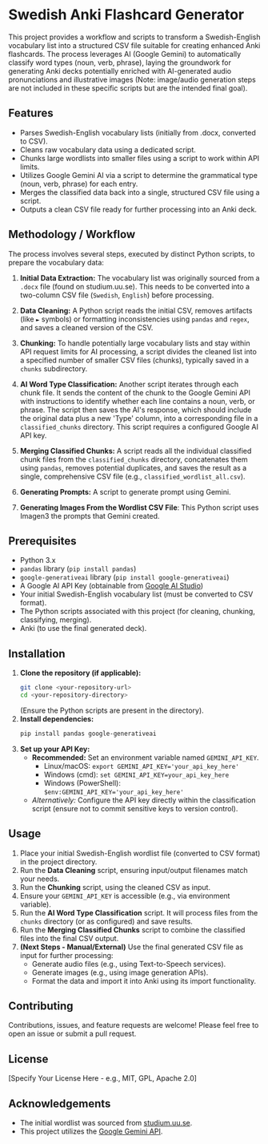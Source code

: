 # Swedish Anki Flashcard Generator 

This project provides a workflow and scripts to transform a Swedish-English vocabulary list into a structured CSV file suitable for creating enhanced Anki flashcards. The process leverages AI (Google Gemini) to automatically classify word types (noun, verb, phrase), laying the groundwork for generating Anki decks potentially enriched with AI-generated audio pronunciations and illustrative images (Note: image/audio generation steps are not included in these specific scripts but are the intended final goal).

## Features

* Parses Swedish-English vocabulary lists (initially from .docx, converted to CSV).
* Cleans raw vocabulary data using a dedicated script.
* Chunks large wordlists into smaller files using a script to work within API limits.
* Utilizes Google Gemini AI via a script to determine the grammatical type (noun, verb, phrase) for each entry.
* Merges the classified data back into a single, structured CSV file using a script.
* Outputs a clean CSV file ready for further processing into an Anki deck.

## Methodology / Workflow

The process involves several steps, executed by distinct Python scripts, to prepare the vocabulary data:

1.  **Initial Data Extraction:** The vocabulary list was originally sourced from a `.docx` file (found on studium.uu.se). This needs to be converted into a two-column CSV file (`Swedish`, `English`) before processing.

2.  **Data Cleaning:** A Python script reads the initial CSV, removes artifacts (like `►` symbols) or formatting inconsistencies using `pandas` and `regex`, and saves a cleaned version of the CSV.

3.  **Chunking:** To handle potentially large vocabulary lists and stay within API request limits for AI processing, a script divides the cleaned list into a specified number of smaller CSV files (chunks), typically saved in a `chunks` subdirectory.

4.  **AI Word Type Classification:** Another script iterates through each chunk file. It sends the content of the chunk to the Google Gemini API with instructions to identify whether each line contains a noun, verb, or phrase. The script then saves the AI's response, which should include the original data plus a new 'Type' column, into a corresponding file in a `classified_chunks` directory. This script requires a configured Google AI API key.

5.  **Merging Classified Chunks:** A script reads all the individual classified chunk files from the `classified_chunks` directory, concatenates them using `pandas`, removes potential duplicates, and saves the result as a single, comprehensive CSV file (e.g., `classified_wordlist_all.csv`).

6.  **Generating Prompts:** A script to generate prompt using Gemini.

7. **Generating Images From the Wordlist CSV File**: This Python script uses Imagen3 the prompts that Gemini created.  

## Prerequisites

* Python 3.x
* `pandas` library (`pip install pandas`)
* `google-generativeai` library (`pip install google-generativeai`)
* A Google AI API Key (obtainable from [Google AI Studio](https://aistudio.google.com/))
* Your initial Swedish-English vocabulary list (must be converted to CSV format).
* The Python scripts associated with this project (for cleaning, chunking, classifying, merging).
* Anki (to use the final generated deck).

## Installation

1.  **Clone the repository (if applicable):**
    ```bash
    git clone <your-repository-url>
    cd <your-repository-directory>
    ```
    (Ensure the Python scripts are present in the directory).
2.  **Install dependencies:**
    ```bash
    pip install pandas google-generativeai
    ```
3.  **Set up your API Key:**
    * **Recommended:** Set an environment variable named `GEMINI_API_KEY`.
        * Linux/macOS: `export GEMINI_API_KEY='your_api_key_here'`
        * Windows (cmd): `set GEMINI_API_KEY=your_api_key_here`
        * Windows (PowerShell): `$env:GEMINI_API_KEY='your_api_key_here'`
    * *Alternatively:* Configure the API key directly within the classification script (ensure not to commit sensitive keys to version control).

## Usage

1.  Place your initial Swedish-English wordlist file (converted to CSV format) in the project directory.
2.  Run the **Data Cleaning** script, ensuring input/output filenames match your needs.
3.  Run the **Chunking** script, using the cleaned CSV as input.
4.  Ensure your `GEMINI_API_KEY` is accessible (e.g., via environment variable).
5.  Run the **AI Word Type Classification** script. It will process files from the `chunks` directory (or as configured) and save results.
6.  Run the **Merging Classified Chunks** script to combine the classified files into the final CSV output.
7.  **(Next Steps - Manual/External)** Use the final generated CSV file as input for further processing:
    * Generate audio files (e.g., using Text-to-Speech services).
    * Generate images (e.g., using image generation APIs).
    * Format the data and import it into Anki using its import functionality.

## Contributing

Contributions, issues, and feature requests are welcome! Please feel free to open an issue or submit a pull request.

## License

[Specify Your License Here - e.g., MIT, GPL, Apache 2.0]

## Acknowledgements

* The initial wordlist was sourced from [studium.uu.se](https://studium.uu.se).
* This project utilizes the [Google Gemini API](https://ai.google.dev/).
